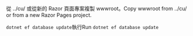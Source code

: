 <span data-ttu-id="071aa-101">從 ../cu/ 或從新的 Razor 頁面專案複製 wwwroot。</span><span class="sxs-lookup"><span data-stu-id="071aa-101">Copy wwwroot from ../cu/ or from a new Razor Pages project.</span></span>

<span data-ttu-id="071aa-102">`dotnet ef database update`執行</span><span class="sxs-lookup"><span data-stu-id="071aa-102">Run `dotnet ef database update`</span></span>
